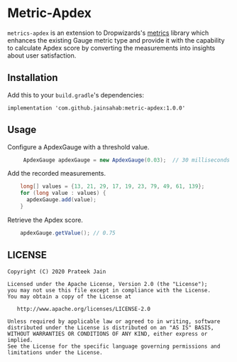Metric-Apdex
============

`metrics-apdex` is an extension to Dropwizards's [metrics](https://github.com/dropwizard/metrics) library which 
enhances the existing Gauge metric type and provide it with the capability to calculate Apdex score by converting the 
measurements into insights about user satisfaction.
 
Installation
------------

Add this to your `build.gradle`'s dependencies:

    implementation 'com.github.jainsahab:metric-apdex:1.0.0'


Usage
-----
Configure a ApdexGauge with a threshold value.

```java
     ApdexGauge apdexGauge = new ApdexGauge(0.03);  // 30 milliseconds
```  

Add the recorded measurements.

```java
    long[] values = {13, 21, 29, 17, 19, 23, 79, 49, 61, 139};
    for (long value : values) {
      apdexGauge.add(value);
    }
```

Retrieve the Apdex score.
```java
    apdexGauge.getValue(); // 0.75
```

LICENSE
-------

```LICENSE
Copyright (C) 2020 Prateek Jain

Licensed under the Apache License, Version 2.0 (the "License");
you may not use this file except in compliance with the License.
You may obtain a copy of the License at

   http://www.apache.org/licenses/LICENSE-2.0

Unless required by applicable law or agreed to in writing, software
distributed under the License is distributed on an "AS IS" BASIS,
WITHOUT WARRANTIES OR CONDITIONS OF ANY KIND, either express or implied.
See the License for the specific language governing permissions and
limitations under the License.
```
